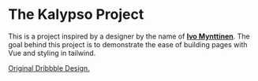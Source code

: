 # The Kalypso Project

This is a project inspired by a designer by the name of **[Ivo Mynttinen](https://ivomynttinen.com/)**. The goal behind this project is to demonstrate the ease of building pages with Vue and styling in tailwind.

[Original Dribbble Design.](https://dribbble.com/shots/17741738-Registration)
